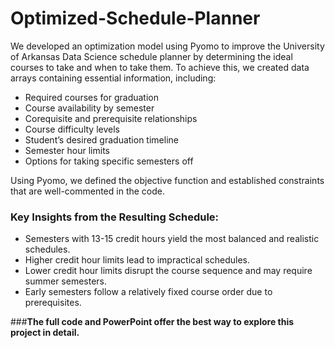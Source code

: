 # Optimized-Schedule-Planner
We developed an optimization model using Pyomo to improve the University of Arkansas Data Science schedule planner by determining the ideal courses to take and when to take them.
To achieve this, we created data arrays containing essential information, including:
- Required courses for graduation  
- Course availability by semester  
- Corequisite and prerequisite relationships  
- Course difficulty levels  
- Student’s desired graduation timeline  
- Semester hour limits  
- Options for taking specific semesters off

  
Using Pyomo, we defined the objective function and established constraints that are well-commented in the code.


### Key Insights from the Resulting Schedule:
- Semesters with 13-15 credit hours yield the most balanced and realistic schedules.  
- Higher credit hour limits lead to impractical schedules.  
- Lower credit hour limits disrupt the course sequence and may require summer semesters.  
- Early semesters follow a relatively fixed course order due to prerequisites.

###**The full code and PowerPoint offer the best way to explore this project in detail.**







